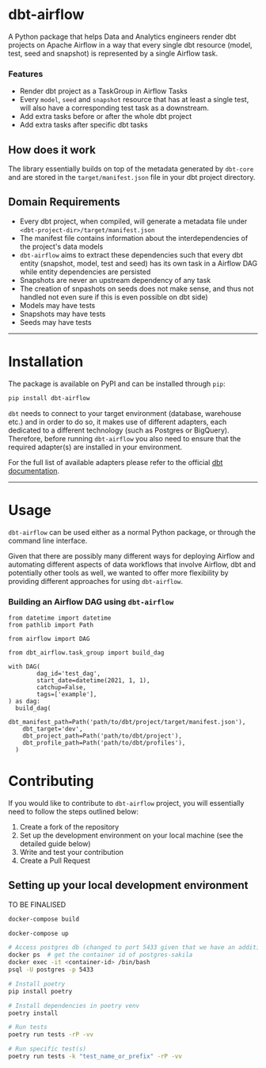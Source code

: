 # dbt-airflow
A Python package that helps Data and Analytics engineers render dbt projects on Apache Airflow
in a way that every single dbt resource (model, test, seed and snapshot) is represented by a single
Airflow task. 

### Features
- Render dbt project as a TaskGroup in Airflow Tasks
- Every `model`, `seed` and `snapshot` resource that has at least a single test, will also have a corresponding
test task as a downstream.
- Add extra tasks before or after the whole dbt project
- Add extra tasks after specific dbt tasks

## How does it work
The library essentially builds on top of the metadata generated by `dbt-core` and are stored in 
the `target/manifest.json` file in your dbt project directory.  

## Domain Requirements

- Every dbt project, when compiled, will generate a metadata file under `<dbt-project-dir>/target/manifest.json`
- The manifest file contains information about the interdependencies of the project's data models
- `dbt-airflow` aims to extract these dependencies such that every dbt entity (snapshot, model, test and seed) has 
  its own task in a Airflow DAG while entity dependencies are persisted
- Snapshots are never an upstream dependency of any task
- The creation of snpashots on seeds does not make sense, and thus not handled 
  not even sure if this is even possible on dbt side)
- Models may have tests
- Snapshots may have tests
- Seeds may have tests

---

# Installation

The package is available on PyPI and can be installed through `pip`:
```bash
pip install dbt-airflow
```

`dbt` needs to connect to your target environment (database, warehouse etc.) and in order to do so, it makes use of 
different adapters, each dedicated to a different technology (such as Postgres or BigQuery). Therefore, before running
`dbt-airflow` you also need to ensure that the required adapter(s) are installed in your environment. 

For the full list of available adapters please refer to the official 
[dbt documentation](https://docs.getdbt.com/docs/available-adapters). 

---

# Usage
`dbt-airflow` can be used either as a normal Python package, or through the 
command line interface. 

Given that there are possibly many different ways for deploying Airflow and automating different aspects
of data workflows that involve Airflow, dbt and potentially other tools as well, we wanted to offer more
flexibility by providing different approaches for using `dbt-airflow`.

### Building an Airflow DAG using `dbt-airflow`

```python3
from datetime import datetime
from pathlib import Path

from airflow import DAG

from dbt_airflow.task_group import build_dag

with DAG(
        dag_id='test_dag',
        start_date=datetime(2021, 1, 1),
        catchup=False,
        tags=['example'],
) as dag:
  build_dag(
    dbt_manifest_path=Path('path/to/dbt/project/target/manifest.json'),
    dbt_target='dev',
    dbt_project_path=Path('path/to/dbt/project'),
    dbt_profile_path=Path('path/to/dbt/profiles'),
  )
```

# Contributing
If you would like to contribute to `dbt-airflow` project, you will essentially need to follow the steps outlined below:
1. Create a fork of the repository
2. Set up the development environment on your local machine (see the detailed guide below)
3. Write and test your contribution
4. Create a Pull Request

##  Setting up your local development environment

TO BE FINALISED
```bash
docker-compose build

docker-compose up

# Access postgres db (changed to port 5433 given that we have an additional postgres instance for Airflow itsefl)
docker ps  # get the container id of postgres-sakila
docker exec -it <container-id> /bin/bash
psql -U postgres -p 5433 
```

```bash
# Install poetry
pip install poetry

# Install dependencies in poetry venv
poetry install 

# Run tests
poetry run tests -rP -vv

# Run specific test(s)
poetry run tests -k "test_name_or_prefix" -rP -vv
```
